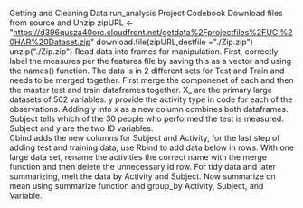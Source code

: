 Getting and Cleaning Data run_analysis Project Codebook
Download files from source and Unzip
zipURL <-"https://d396qusza40orc.cloudfront.net/getdata%2Fprojectfiles%2FUCI%20HAR%20Dataset.zip" 
download.file(zipURL,destfile ="./Zip.zip")
unzip("./Zip.zip")
Read data into frames for manipulation.  First, correctly label the measures per the features file by saving this as a vector and using the names() function.
The data is in 2 different sets for Test and Train and needs to be merged together.
First merge the componenet of each and then the master test and train dataframes together.  X_ are the primary large datasets of 562 variables.
y provide the activity type in code for each of the observations.  Adding y into x as a new column combines both dataframes.  
Subject tells which of the 30 people who performed the test is measured.  Subject and y are the two ID variables.  
Cbind adds the new columns for Subject and Activity, for the last step of adding test and training data, use Rbind to add data below in rows.
With one large data set, rename the activities the correct name with the merge function and then delete the unnecessary id row.
For tidy data and later summarizing, melt the data by Activity and Subject.
Now summarize on mean using summarize function and group_by Activity, Subject, and Variable.
